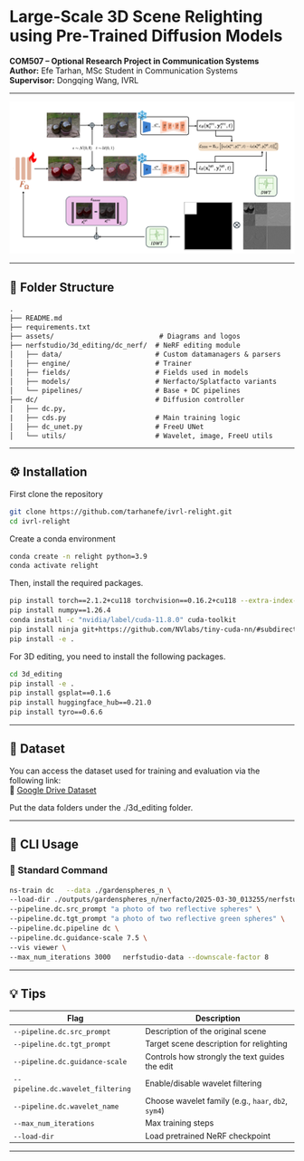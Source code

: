 
# Large-Scale 3D Scene Relighting using Pre‑Trained Diffusion Models

**COM507 – Optional Research Project in Communication Systems**  
**Author:** Efe Tarhan, MSc Student in Communication Systems  
**Supervisor:** Dongqing Wang, IVRL

---

<p align="center">
  <img src="assets/new_pipeline.png" alt="EPFL Logo" width="%100"/>
</p>

---

## 📁 Folder Structure

```
.
├── README.md
├── requirements.txt
├── assets/                          # Diagrams and logos
├── nerfstudio/3d_editing/dc_nerf/  # NeRF editing module
│   ├── data/                       # Custom datamanagers & parsers
│   ├── engine/                     # Trainer
│   ├── fields/                     # Fields used in models
│   ├── models/                     # Nerfacto/Splatfacto variants
│   └── pipelines/                  # Base + DC pipelines
├── dc/                             # Diffusion controller 
│   ├── dc.py, 
|   ├── cds.py                      # Main training logic
│   ├── dc_unet.py                  # FreeU UNet
│   └── utils/                      # Wavelet, image, FreeU utils
```

---

## ⚙️ Installation

First clone the repository 

```bash
git clone https://github.com/tarhanefe/ivrl-relight.git
cd ivrl-relight
```

Create a conda environment

```bash
conda create -n relight python=3.9
conda activate relight
```

Then, install the required packages.

```bash
pip install torch==2.1.2+cu118 torchvision==0.16.2+cu118 --extra-index-url https://download.pytorch.org/whl/cu118
pip install numpy==1.26.4
conda install -c "nvidia/label/cuda-11.8.0" cuda-toolkit
pip install ninja git+https://github.com/NVlabs/tiny-cuda-nn/#subdirectory=bindings/torch
pip install -e .
```
For 3D editing, you need to install the following packages.

```bash
cd 3d_editing
pip install -e .
pip install gsplat==0.1.6
pip install huggingface_hub==0.21.0
pip install tyro==0.6.6
```
---

## 📂 Dataset

You can access the dataset used for training and evaluation via the following link:  
🔗 [Google Drive Dataset](https://drive.google.com/drive/folders/1nO8yCE3YvK-gHqXteKokSjv4ujfTLX9c?usp=sharing)

Put the data folders under the ./3d_editing folder.

---

## 🚀 CLI Usage

### 🔧 Standard Command

```bash
ns-train dc   --data ./gardenspheres_n \
--load-dir ./outputs/gardenspheres_n/nerfacto/2025-03-30_013255/nerfstudio_models/ \
--pipeline.dc.src_prompt "a photo of two reflective spheres" \
--pipeline.dc.tgt_prompt "a photo of two reflective green spheres" \
--pipeline.dc.pipeline dc \
--pipeline.dc.guidance-scale 7.5 \
--vis viewer \
--max_num_iterations 3000   nerfstudio-data --downscale-factor 8
```

---

## 💡 Tips

| Flag                                | Description                                           |
|-------------------------------------|-------------------------------------------------------|
| `--pipeline.dc.src_prompt`          | Description of the original scene                    |
| `--pipeline.dc.tgt_prompt`          | Target scene description for relighting              |
| `--pipeline.dc.guidance-scale`      | Controls how strongly the text guides the edit       |
| `--pipeline.dc.wavelet_filtering`   | Enable/disable wavelet filtering                     |
| `--pipeline.dc.wavelet_name`        | Choose wavelet family (e.g., `haar`, `db2`, `sym4`)  |
| `--max_num_iterations`              | Max training steps                                   |
| `--load-dir`                        | Load pretrained NeRF checkpoint                      |

---
